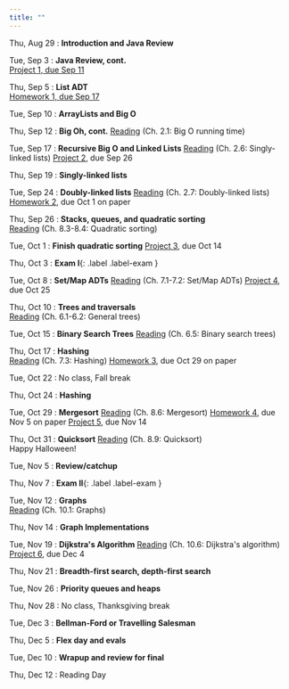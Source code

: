 ```yaml
---
title: ""
---
```


<!--- CS 241 Data Structures & Algorithms --->


Thu, Aug 29
: **Introduction and Java Review**  


Tue, Sep 3
: **Java Review, cont.**  
[Project 1, due Sep 11](projects/proj1)

Thu, Sep 5
: **List ADT**  
[Homework 1, due Sep 17](homework/hw1/hw1.pdf) 

Tue, Sep 10
: **ArrayLists and Big O**  

Thu, Sep 12
: **Big Oh, cont.**
[Reading](https://rhodes.box.com/s/wjf7eyei6v16rbluzc4ci9rckup7hvro) (Ch. 2.1: Big O running time)

Tue, Sep 17
: **Recursive Big O and Linked Lists**
[Reading](https://rhodes.box.com/s/e9edx6ebgw4ipm61cl907trljwahk380) (Ch. 2.6: Singly-linked lists) 
[Project 2](projects/proj2), due Sep 26

Thu, Sep 19
: **Singly-linked lists**

Tue, Sep 24
: **Doubly-linked lists**
[Reading](https://rhodes.box.com/s/0hnefr3dgk936tldg9wjh9nxwr11r6a5) (Ch. 2.7: Doubly-linked lists) 
[Homework 2](homework/hw2/hw2.pdf), due Oct 1 on paper

Thu, Sep 26
: **Stacks, queues, and quadratic sorting**  
 [Reading](https://rhodes.box.com/s/ygehchmn8m7c5hzaneowzmhb6nqe2uj9) (Ch. 8.3-8.4: Quadratic sorting)
 
Tue, Oct 1 
: **Finish quadratic sorting**
[Project 3](projects/proj3), due Oct 14  
  
Thu, Oct 3
: **Exam I**{: .label .label-exam }

Tue, Oct 8
: **Set/Map ADTs**
[Reading](https://rhodes.box.com/s/lr88jmz6ok8eyfc97jrilsmn5fmm93a8) (Ch. 7.1-7.2: Set/Map ADTs)
[Project 4](projects/proj4), due Oct 25 

Thu, Oct 10
: **Trees and traversals**  
[Reading](https://rhodes.box.com/s/ug21aeha2rbrbd4ovybuty3k5anqe6gl) (Ch. 6.1-6.2: General trees)

Tue, Oct 15
: **Binary Search Trees**
[Reading](https://rhodes.box.com/s/3uvthh6s7uoahmwyu1vi6wlo2at1e55g) (Ch. 6.5: Binary search trees)

Thu, Oct 17
: **Hashing**  
[Reading](https://rhodes.box.com/s/a3jk5a95msi8w5npdwoqsu05jh313uf8) (Ch. 7.3: Hashing) 
[Homework 3](homework/hw3/hw3.pdf), due Oct 29 on paper

Tue, Oct 22
: No class, Fall break

Thu, Oct 24
: **Hashing**   

Tue, Oct 29
: **Mergesort**
[Reading](https://rhodes.box.com/s/77acwt2ii175jp6lkyfvzzdppkdr0z1f) (Ch. 8.6: Mergesort)
[Homework 4](homework/hw4/hw4.pdf), due Nov 5 on paper
[Project 5](projects/proj5), due Nov 14 

Thu, Oct 31
: **Quicksort**
[Reading](https://rhodes.box.com/s/bhl0chfajgxhoii22nnqkkgs632j4se7) (Ch. 8.9: Quicksort)   
Happy Halloween!

Tue, Nov 5
: **Review/catchup**  

Thu, Nov 7
: **Exam II**{: .label .label-exam } 

Tue, Nov 12
: **Graphs**  
[Reading](https://rhodes.box.com/s/vpgubmzkhc2nyl5m808e5pdstfgt9tbz) (Ch. 10.1: Graphs)

Thu, Nov 14
: **Graph Implementations**  

Tue, Nov 19
: **Dijkstra's Algorithm**
[Reading](https://rhodes.box.com/s/pp4pwn50elcvjddjh0djlrxyregoitsu) (Ch. 10.6: Dijkstra's algorithm) 
[Project 6](projects/proj6), due Dec 4

Thu, Nov 21
: **Breadth-first search, depth-first search**

Tue, Nov 26
: **Priority queues and heaps**  

Thu, Nov 28
: No class, Thanksgiving break

Tue, Dec 3
: **Bellman-Ford or Travelling Salesman**

Thu, Dec 5
: **Flex day and evals**

Tue, Dec 10
: **Wrapup and review for final**  

Thu, Dec 12
: Reading Day